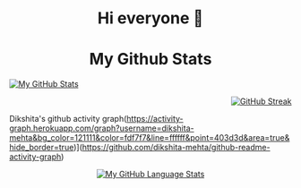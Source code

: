 ###
<p align ="center">
<h1 align="center">Hi everyone 👋 </h1>
</p>

<!-- ![](https://komarev.com/ghpvc/?username=dikshita-mehta) -->

<h1 align="center">My Github Stats </h1>

[![My GitHub Stats](https://github-readme-stats.vercel.app/api/?username=dikshita-mehta&count_private=true&theme=tokyonight&showicons=true)]() <p align="right">[![GitHub Streak](https://github-readme-streak-stats.herokuapp.com/?user=dikshita-mehta&theme=dark)](https://github.com/dikshita-mehta/github-readme-streak-stats)
  
  </p>

<!--[![Dev.to](https://github-readme-stats.vercel.app/api/pin/?username=thepracticaldev&repo=dev.to)](https://github.com/thepracticaldev/dev.to)-->

Dikshita's github activity graph(https://activity-graph.herokuapp.com/graph?username=dikshita-mehta&bg_color=121111&color=fdf7f7&line=ffffff&point=403d3d&area=true&hide_border=true)](https://github.com/dikshita-mehta/github-readme-activity-graph)

<div align="center">
  
  
<!-- [![trophy](https://github-profile-trophy.vercel.app/?username=dikshita-mehta&theme=darkhub)](https://github.com/dikshita-mehta/github-profile-trophy) -->
  

[![My GitHub Language Stats](https://github-readme-stats.vercel.app/api/top-langs/?username=dikshita-mehta&langs_count=5&theme=tokyonight)]()
  </div>
<!--
**dikshita-mehta/dikshita-mehta** is a ✨ _special_ ✨ repository because its `README.md` (this file) appears on your GitHub profile.

Here are some ideas to get you started:

- 🔭 I’m currently working on ...
- 🌱 I’m currently learning ...
- 👯 I’m looking to collaborate on ...
- 🤔 I’m looking for help with ...
- 💬 Ask me about ...
- 📫 How to reach me: ...
- 😄 Pronouns: ...
- ⚡ Fun fact: ...
-->
